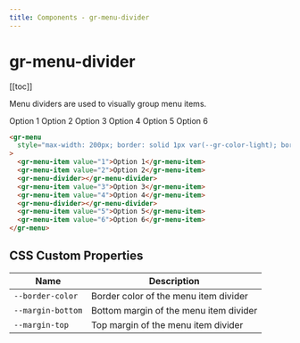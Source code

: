 ```yaml
---
title: Components - gr-menu-divider
---
```


# gr-menu-divider

[[toc]]

Menu dividers are used to visually group menu items.

<gr-menu style="max-width: 200px; border: solid 1px var(--gr-color-light); border-radius: var(--gr-border-radius-medium);">
  <gr-menu-item value="1">Option 1</gr-menu-item>
  <gr-menu-item value="2">Option 2</gr-menu-item>
  <gr-menu-divider></gr-menu-divider>
  <gr-menu-item value="3">Option 3</gr-menu-item>
  <gr-menu-item value="4">Option 4</gr-menu-item>
  <gr-menu-divider></gr-menu-divider>
  <gr-menu-item value="5">Option 5</gr-menu-item>
  <gr-menu-item value="6">Option 6</gr-menu-item>
</gr-menu>

```html
<gr-menu
  style="max-width: 200px; border: solid 1px var(--gr-color-light); border-radius: var(--gr-border-radius-medium);"
>
  <gr-menu-item value="1">Option 1</gr-menu-item>
  <gr-menu-item value="2">Option 2</gr-menu-item>
  <gr-menu-divider></gr-menu-divider>
  <gr-menu-item value="3">Option 3</gr-menu-item>
  <gr-menu-item value="4">Option 4</gr-menu-item>
  <gr-menu-divider></gr-menu-divider>
  <gr-menu-item value="5">Option 5</gr-menu-item>
  <gr-menu-item value="6">Option 6</gr-menu-item>
</gr-menu>
```

## CSS Custom Properties

| Name              | Description                            |
| ----------------- | -------------------------------------- |
| `--border-color`  | Border color of the menu item divider  |
| `--margin-bottom` | Bottom margin of the menu item divider |
| `--margin-top`    | Top margin of the menu item divider    |
